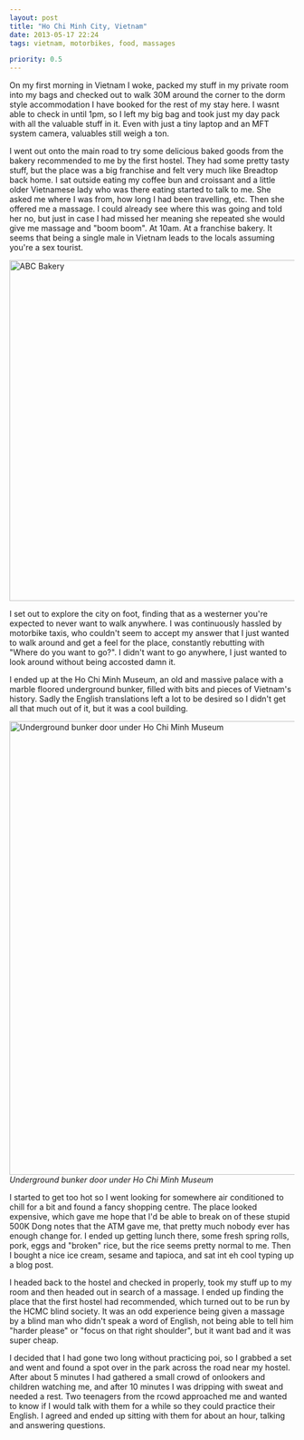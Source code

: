 ```yaml
---
layout: post
title: "Ho Chi Minh City, Vietnam"
date: 2013-05-17 22:24
tags: vietnam, motorbikes, food, massages

priority: 0.5
---
```

On my first morning in Vietnam I woke, packed my stuff in my private room into my bags and checked out to walk 30M around the corner to the dorm style accommodation I have booked for the rest of my stay here. I wasnt able to check in until 1pm, so I left my big bag and took just my day pack with all the valuable stuff in it. Even with just a tiny laptop and an MFT system camera, valuables still weigh a ton.

I went out onto the main road to try some delicious baked goods from the bakery recommended to me by the first hostel. They had some pretty tasty stuff, but the place was a big franchise and felt very much like Breadtop back home. I sat outside eating my coffee bun and croissant and a little older Vietnamese lady who was there eating started to talk to me. She asked me where I was from, how long I had been travelling, etc. Then she offered me a massage. I could already see where this was going and told her no, but just in case I had missed her meaning she repeated she would give me massage and "boom boom". At 10am. At a franchise bakery. It seems that being a single male in Vietnam leads to the locals assuming you're a sex tourist.

<a href="http://www.flickr.com/photos/83213379@N00/9686528133/" title="ABC Bakery by Lucas the nomad, on Flickr"><img alt="ABC Bakery" height="601" src="http://farm8.staticflickr.com/7281/9686528133_32719c2319_c.jpg" width="800" /></a>

I set out to explore the city on foot, finding that as a westerner you're expected to never want to walk anywhere. I was continuously hassled by motorbike taxis, who couldn't seem to accept my answer that I just wanted to walk around and get a feel for the place, constantly rebutting with "Where do you want to go?". I didn't want to go anywhere, I just wanted to look around without being accosted damn it.

I ended up at the Ho Chi Minh Museum, an old and massive palace with a marble floored underground bunker, filled with bits and pieces of Vietnam's history. Sadly the English translations left a lot to be desired so I didn't get all that much out of it, but it was a cool building.

<a href="http://www.flickr.com/photos/83213379@N00/9689649648/" title="Underground bunker door under Ho Chi Minh Museum by Lucas the nomad, on Flickr"><img alt="Underground bunker door under Ho Chi Minh Museum" height="800" src="http://farm3.staticflickr.com/2829/9689649648_3e54286c72_c.jpg" width="601" /></a><br /><em>Underground bunker door under Ho Chi Minh Museum</em>

I started to get too hot so I went looking for somewhere air conditioned to chill for a bit and found a fancy shopping centre. The place looked expensive, which gave me hope that I'd be able to break on of these stupid 500K Dong notes that the ATM gave me, that pretty much nobody ever has enough change for. I ended up getting lunch there, some fresh spring rolls, pork, eggs and "broken" rice, but the rice seems pretty normal to me. Then I bought a nice ice cream, sesame and tapioca, and sat int eh cool typing up a blog post.

I headed back to the hostel and checked in properly, took my stuff up to my room and then headed out in search of a massage. I ended up finding the place that the first hostel had recommended, which turned out to be run by the HCMC blind society. It was an odd experience being given a massage by a blind man who didn't speak a word of English, not being able to tell him "harder please" or "focus on that right shoulder", but it want bad and it was super cheap.

I decided that I had gone two long without practicing poi, so I grabbed a set and went and found a spot over in the park across the road near my hostel. After about 5 minutes I had gathered a small crowd of onlookers and children watching me, and after 10 minutes I was dripping with sweat and needed a rest. Two teenagers from the rcowd approached me and wanted to know if I would talk with them for a while so they could practice their English. I agreed and ended up sitting with them for about an hour, talking and answering questions.


